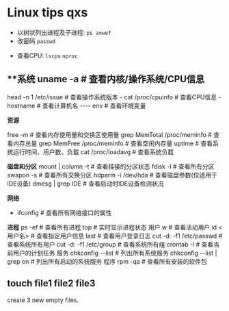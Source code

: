 ﻿# Linux tips qxs
 - 以树状列出进程及子进程: `ps axwef` 
 -  改密码 `passwd`
 * 查看CPU: `lscpu` `nproc` 

**系统 uname -a               # 查看内核/操作系统/CPU信息    
 -
 head -n 1 /etc/issue   #
   查看操作系统版本     -
 cat /proc/cpuinfo      # 查看CPU信息     -
 hostname                # 查看计算机名
---- env                    # 查看环境变量

 
**资源**

 free -m                # 查看内存使用量和交换区使用量
 grep MemTotal /proc/meminfo   # 查看内存总量
 grep MemFree /proc/meminfo    # 查看空闲内存量
 uptime                 # 查看系统运行时间、用户数、负载
 cat /proc/loadavg      # 查看系统负载

**磁盘和分区**
 mount | column -t      # 查看挂接的分区状态
 fdisk -l               # 查看所有分区
 swapon -s              # 查看所有交换分区
 hdparm -i /dev/hda     # 查看磁盘参数(仅适用于IDE设备)
 dmesg | grep IDE       # 查看启动时IDE设备检测状况

**网络**
 - ifconfig               # 查看所有网络接口的属性    


**进程**
 ps -ef                 # 查看所有进程
 top                    # 实时显示进程状态
用户
 w                      # 查看活动用户
 id <用户名>            # 查看指定用户信息
 last                   # 查看用户登录日志
 cut -d: -f1 /etc/passwd   # 查看系统所有用户
 cut -d: -f1 /etc/group    # 查看系统所有组
 crontab -l             # 查看当前用户的计划任务
服务
 chkconfig --list       # 列出所有系统服务
 chkconfig --list | grep on    # 列出所有启动的系统服务
程序
 rpm -qa                # 查看所有安装的软件包




## touch file1 file2 file3
create 3 new empty files. 
